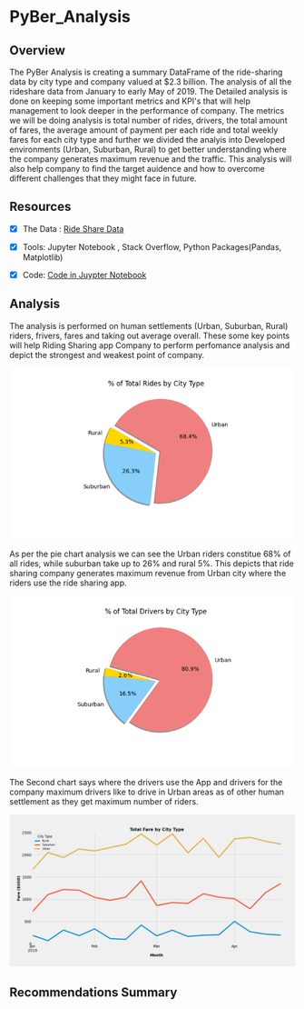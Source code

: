 # PyBer_Analysis

## Overview
The PyBer Analysis is creating a summary DataFrame of the ride-sharing data by city type and company valued at $2.3 billion. The analysis of all the rideshare data from January to early May of 2019. The Detailed analysis is done on keeping some important metrics and KPI's that will help management to look deeper in the performance of company. The metrics we will be doing analysis is total number of rides, drivers, the total amount of fares, the average amount of payment per each ride and total weekly fares for each city type and further we divided the analyis into Developed environments (Urban, Suburban, Rural) to get better understanding where the company generates maximum revenue and the traffic. 
This analysis will also help company to find the target auidence and how to overcome different challenges that they might face in future.

## Resources 
- [x] The Data : [Ride Share Data](https://github.com/shivam0921/PyBer_Analysis/tree/main/Resources)
  
- [x] Tools: Jupyter Notebook , Stack Overflow, Python Packages(Pandas, Matplotlib)

- [x] Code: [Code in Juypter Notebook](https://github.com/shivam0921/PyBer_Analysis/blob/main/PyBer_Challenge_starter_code.ipynb)

## Analysis
The analysis is performed on human settlements (Urban, Suburban, Rural) riders, frivers, fares and taking out average overall. These some key points will help Riding Sharing app Company to perform perfomance analysis and depict the strongest and weakest point of company.

![Riders by City Type](https://github.com/shivam0921/PyBer_Analysis/blob/main/analysis/Fig6.png)

As per the pie chart analysis we can see the Urban riders constitue 68% of all rides, while suburban take up to 26% and rural 5%. This depicts that ride sharing company generates maximum revenue from Urban city where the riders use the ride sharing app.

![Drivers by City Type](https://github.com/shivam0921/PyBer_Analysis/blob/main/analysis/Fig7.png)

The Second chart says where the drivers use the App and drivers for the company maximum drivers like to drive in Urban areas as of other human settlement as they get maximum number of riders.

![PyBer_summary_df.jpg](https://github.com/shivam0921/PyBer_Analysis/blob/main/analysis/PyBer_fare_summary.png)

## Recommendations Summary
